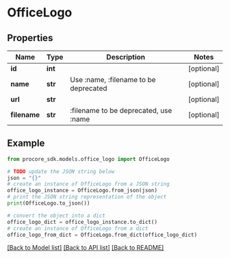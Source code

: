 # OfficeLogo


## Properties

Name | Type | Description | Notes
------------ | ------------- | ------------- | -------------
**id** | **int** |  | [optional] 
**name** | **str** | Use :name, :filename to be deprecated | [optional] 
**url** | **str** |  | [optional] 
**filename** | **str** | :filename to be deprecated, use :name | [optional] 

## Example

```python
from procore_sdk.models.office_logo import OfficeLogo

# TODO update the JSON string below
json = "{}"
# create an instance of OfficeLogo from a JSON string
office_logo_instance = OfficeLogo.from_json(json)
# print the JSON string representation of the object
print(OfficeLogo.to_json())

# convert the object into a dict
office_logo_dict = office_logo_instance.to_dict()
# create an instance of OfficeLogo from a dict
office_logo_from_dict = OfficeLogo.from_dict(office_logo_dict)
```
[[Back to Model list]](../README.md#documentation-for-models) [[Back to API list]](../README.md#documentation-for-api-endpoints) [[Back to README]](../README.md)


